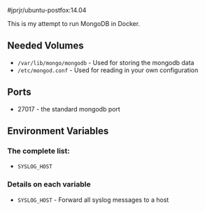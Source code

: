 #jprjr/ubuntu-postfox:14.04

This is my attempt to run MongoDB in Docker.

## Needed Volumes

* `/var/lib/mongo/mongodb` - Used for storing the mongodb data
* `/etc/mongod.conf` - Used for reading in your own configuration

## Ports

* 27017 - the standard mongodb port

## Environment Variables

### The complete list:

* `SYSLOG_HOST`

### Details on each variable

* `SYSLOG_HOST` - Forward all syslog messages to a host
